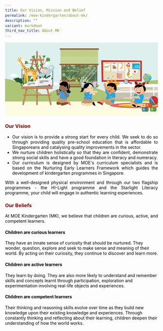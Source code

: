 ```yaml
---
title: Our Vision, Mission and Belief
permalink: /moe-kindergarten/about-mk/
description: ""
variant: markdown
third_nav_title: About MK
---
```

![](/images/MK%20Resources/MK_Graphic_1.jpg)
<h3 style="text-align: justify;"><strong><span style="color: #800000;">Our Vision</span></strong></h3>
<ul style="text-align: justify;">
<li><span style="color: #000000;">Our vision is to provide a strong start for every child. We seek to do so through providing quality pre-school education that is affordable to Singaporeans and catalysing quality improvements in the sector.&nbsp;</span></li>
<li><span style="color: #000000;">We nurture children holistically so that they are confident, demonstrate strong social skills and have a good foundation in literacy and numeracy.</span></li>
<li><span style="color: #000000;">Our curriculum is designed by MOE's curriculum specialists and is based on the Nurturing Early Learners Framework which guides the development of kindergarten programmes in Singapore.&nbsp;</span></li>
</ul>
<p style="text-align: justify;"><span style="color: #000000;">With a well-designed physical environment and through our two flagship programmes - the HI-Light programme and the Starlight Literacy programme, your child will engage in authentic learning experiences.</span></p>
<h3 style="text-align: justify;"><strong><span style="color: #800000;">Our Beliefs</span></strong></h3>
<p style="text-align: justify;"><span style="color: #000000;">At MOE Kindergarten (MK), we believe that children are curious, active, and competent learners.</span></p>
<h4><span style="color: #000000;"><strong>Children are curious learners</strong></span></h4>
<p><span style="color: #000000;">They have an innate sense of curiosity that should be nurtured. They wonder, question, explore and seek to make sense and meaning of their world. By acting on their curiosity, they continue to discover and learn more.</span></p>
<h4><span style="color: #000000;"><strong>Children are active learners</strong></span></h4>
<p><span style="color: #000000;">They learn by doing. They are also more likely to understand and remember skills and concepts learnt through participation, exploration and experimentation involving real-life objects and experiences.</span></p>
<h4><span style="color: #000000;"><strong>Children are competent learners</strong></span></h4>
<p><span style="color: #000000;">Their thinking and reasoning skills evolve over time as they build new knowledge upon their existing knowledge and experiences. Through constantly thinking and reflecting about their learning, children deepen their understanding of how the world works.</span></p>